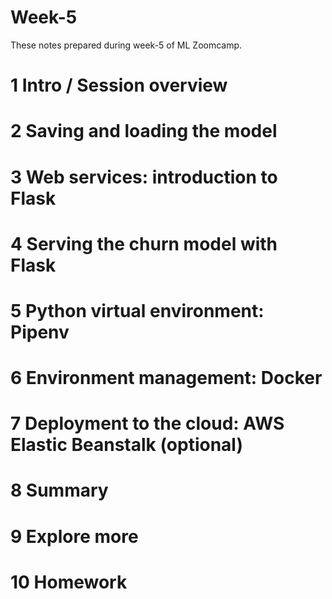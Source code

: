 # Week-5
These notes prepared during week-5 of ML Zoomcamp. 

# 1 Intro / Session overview


# 2 Saving and loading the model


# 3 Web services: introduction to Flask


# 4 Serving the churn model with Flask


# 5 Python virtual environment: Pipenv


# 6 Environment management: Docker


# 7 Deployment to the cloud: AWS Elastic Beanstalk (optional)


# 8 Summary


# 9 Explore more


# 10 Homework
